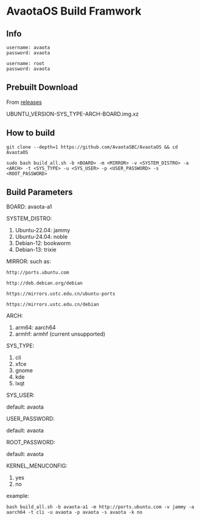 # AvaotaOS Build Framwork

## Info

```
username: avaota
password: avaota

username: root
password: avaota
```

## Prebuilt Download

From [releases](https://github.com/AvaotaSBC/AvaotaOS/releases)

UBUNTU_VERSION-SYS_TYPE-ARCH-BOARD.img.xz

## How to build

```
git clone --depth=1 https://github.com/AvaotaSBC/AvaotaOS && cd AvaotaOS

sudo bash build_all.sh -b <BOARD> -m <MIRROR> -v <SYSTEM_DISTRO> -a <ARCH> -t <SYS_TYPE> -u <SYS_USER> -p <USER_PASSWORD> -s <ROOT_PASSWORD>
```

## Build Parameters

BOARD: avaota-a1

SYSTEM_DISTRO:
1.  Ubuntu-22.04: jammy
2.  Ubuntu-24.04: noble
3.  Debian-12: bookworm
4.  Debian-13: trixie

MIRROR:
such as: 

`http://ports.ubuntu.com`

`http://deb.debian.org/debian`

`https://mirrors.ustc.edu.cn/ubuntu-ports`

`https://mirrors.ustc.edu.cn/debian`

ARCH:
1.  arm64: aarch64
2.  armhf: armhf (current unsupported)

SYS_TYPE:
1.  cli
2.  xfce
3.  gnome
4.  kde
5.  lxqt

SYS_USER:

default: avaota

USER_PASSWORD:

default: avaota

ROOT_PASSWORD:

default: avaota

KERNEL_MENUCONFIG:
1.  yes
2.  no

example: 

`bash build_all.sh -b avaota-a1 -m http://ports.ubuntu.com -v jammy -a aarch64 -t cli -u avaota -p avaota -s avaota -k no`

